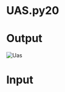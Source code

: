 # UAS.py20
# Output

![Uas](https://user-images.githubusercontent.com/57305570/72673514-29473e00-3a9e-11ea-83de-49297df2f6a4.png)

# Input

